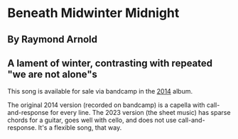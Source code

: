 # Beneath Midwinter Midnight
## By Raymond Arnold
## A lament of winter, contrasting with repeated "we are not alone"s

This song is available for sale via bandcamp in the [2014](https://humanistculture.bandcamp.com/album/solstice-2014) album.

The original 2014 version (recorded on bandcamp) is a capella with call-and-response for every line.  The 2023 version (the sheet music) has sparse chords for a guitar, goes well with cello, and does not use call-and-response.  It's a flexible song, that way.
